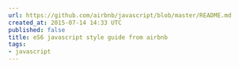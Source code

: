 ```yaml
---
url: https://github.com/airbnb/javascript/blob/master/README.md
created_at: 2015-07-14 14:33 UTC
published: false
title: eS6 javascript style guide from airbnb
tags:
- javascript
---
```



